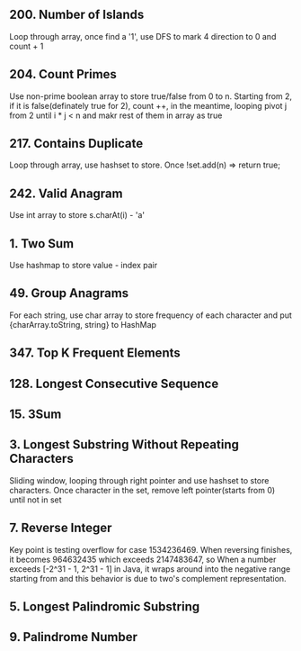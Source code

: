 ## 200. Number of Islands
Loop through array, once find a '1', use DFS to mark 4 direction to 0 and count + 1
## 204. Count Primes
Use non-prime boolean array to store true/false from 0 to n. Starting from 2, if it is false(definately true for 2), count ++, in the meantime, looping pivot j from 2 until i * j < n and makr rest of them in array as true
## 217. Contains Duplicate
Loop through array, use hashset to store. Once !set.add(n) => return true;
## 242. Valid Anagram
Use int array to store s.charAt(i) - 'a'
## 1. Two Sum
Use hashmap to store value - index pair
## 49. Group Anagrams
For each string, use char array to store frequency of each character and put {charArray.toString, string} to HashMap
## 347. Top K Frequent Elements

## 128. Longest Consecutive Sequence
## 15. 3Sum
## 3. Longest Substring Without Repeating Characters
Sliding window, looping through right pointer and use hashset to store characters. Once character in the set, remove left pointer(starts from 0) until not in set
## 7. Reverse Integer
Key point is testing overflow for case 1534236469. When reversing finishes, it becomes 964632435 which exceeds 2147483647, so When a number exceeds [-2^31 - 1, 2^31 - 1] in Java, it wraps around into the negative range starting from 
and this behavior is due to two's complement representation.
## 5. Longest Palindromic Substring
## 9. Palindrome Number


